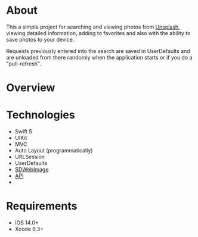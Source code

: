 # About
 This a simple project for searching and viewing photos from <a href="https://unsplash.com/">Unsplash</a>, viewing detailed information, adding to    favorites and also with the ability to save photos to your device.

 Requests previously entered into the search are saved in UserDefaults and are unloaded from there randomly when the application starts or if you do a "pull-refresh".



# Overview










# Technologies
  * Swift 5
  * UIKit
  * MVC
  * Auto Layout (programmatically)
  * URLSession
  * UserDefaults
  * <a href="https://github.com/SDWebImage/SDWebImage">SDWebImage</a>
  * <a href="https://unsplash.com/documentation">API</a>
  * 
# Requirements
  * iOS 14.0+
  * Xcode 9.3+
